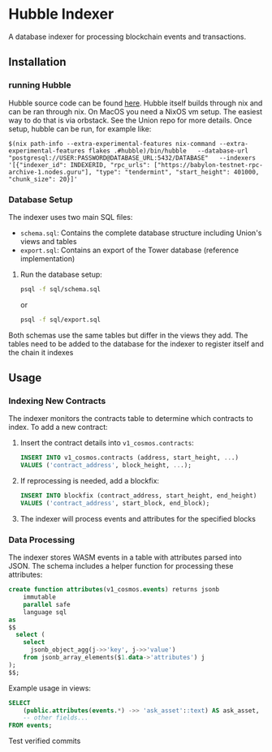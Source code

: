 # Hubble Indexer

A database indexer for processing blockchain events and transactions.

## Installation
### running Hubble
Hubble source code can be found [here](https://github.com/unionlabs/union/tree/main/hubble). Hubble itself builds through nix and can be ran through nix. On MacOS you need a NixOS vm setup. The easiest way to do that is via orbstack. See the Union repo for more details.
Once setup, hubble can be run, for example like:
``` 
$(nix path-info --extra-experimental-features nix-command --extra-experimental-features flakes .#hubble)/bin/hubble   --database-url "postgresql://USER:PASSWORD@DATABASE_URL:5432/DATABASE"   --indexers '[{"indexer_id": INDEXERID, "rpc_urls": ["https://babylon-testnet-rpc-archive-1.nodes.guru"], "type": "tendermint", "start_height": 401000, "chunk_size": 20}]'
```

### Database Setup

The indexer uses two main SQL files:
- `schema.sql`: Contains the complete database structure including Union's views and tables
- `export.sql`: Contains an export of the Tower database (reference implementation)
1. Run the database setup:
   ```bash
   psql -f sql/schema.sql
   ```
   or
    ```bash
   psql -f sql/export.sql
   ```
Both schemas use the same tables but differ in the views they add. The tables need to be added to the database for the indexer to register itself and the chain it indexes
## Usage

### Indexing New Contracts

The indexer monitors the contracts table to determine which contracts to index. To add a new contract:

1. Insert the contract details into `v1_cosmos.contracts`:
   ```sql
   INSERT INTO v1_cosmos.contracts (address, start_height, ...) 
   VALUES ('contract_address', block_height, ...);
   ```

2. If reprocessing is needed, add a blockfix:
   ```sql
   INSERT INTO blockfix (contract_address, start_height, end_height)
   VALUES ('contract_address', start_block, end_block);
   ```

3. The indexer will process events and attributes for the specified blocks

### Data Processing

The indexer stores WASM events in a table with attributes parsed into JSON. The schema includes a helper function for processing these attributes:

```sql
create function attributes(v1_cosmos.events) returns jsonb
    immutable
    parallel safe
    language sql
as
$$
  select (
    select
      jsonb_object_agg(j->>'key', j->>'value')
    from jsonb_array_elements($1.data->'attributes') j
);
$$;
```

Example usage in views:
```sql
SELECT 
    (public.attributes(events.*) ->> 'ask_asset'::text) AS ask_asset,
    -- other fields...
FROM events;
```

Test verified commits